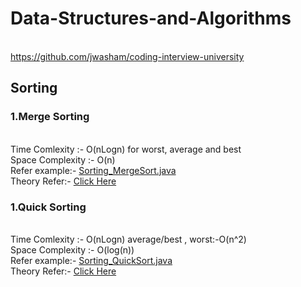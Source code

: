 # Data-Structures-and-Algorithms

<br> https://github.com/jwasham/coding-interview-university

## Sorting

### 1.Merge Sorting
<br>Time Comlexity :- O(nLogn) for  worst, average and best
<br>Space Complexity :- O(n)
<br>Refer example:- [Sorting_MergeSort.java](Sorting_MergeSort.java) 
<br>Theory Refer:- [Click Here](https://www.baeldung.com/java-merge-sort)

### 1.Quick Sorting
<br>Time Comlexity :- O(nLogn) average/best , worst:-O(n^2)
<br>Space Complexity :- O(log(n))
<br>Refer example:- [Sorting_QuickSort.java](Sorting_QuickSort.java) 
<br>Theory Refer:- [Click Here](https://www.geeksforgeeks.org/quick-sort/)


